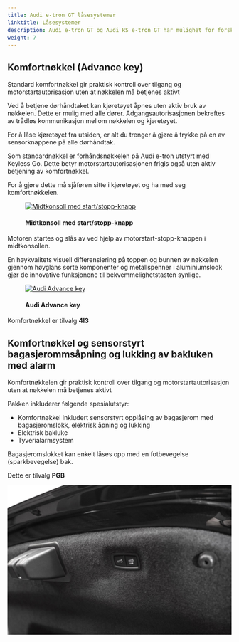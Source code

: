 ```yaml
---
title: Audi e-tron GT låsesystemer
linktitle: Låsesystemer
description: Audi e-tron GT og Audi RS e-tron GT har mulighet for forskjellige låsesystemer.
weight: 7
---
```

<!-- markdownlint-disable MD033 -->
## Komfortnøkkel (Advance key) 

Standard komfortnøkkel gir praktisk kontroll over tilgang og motorstartautorisasjon uten at nøkkelen må betjenes aktivt

Ved å betjene dørhåndtaket kan kjøretøyet åpnes uten aktiv bruk av nøkkelen. Dette er mulig med alle dører. Adgangsautorisasjonen bekreftes av trådløs kommunikasjon mellom nøkkelen og kjøretøyet.

For å låse kjøretøyet fra utsiden, er alt du trenger å gjøre å trykke på en av sensorknappene på alle dørhåndtak.

Som standardnøkkel er forhåndsnøkkelen på Audi e-tron utstyrt med Keyless Go. Dette betyr
motorstartautorisasjonen frigis også uten aktiv betjening av komfortnøkkel.

For å gjøre dette må sjåføren sitte i kjøretøyet og ha med seg komfortnøkkelen.

<figure>
    <a href="https://media.electrichasgoneaudi.net/multimedia/models/e-tron/technology/lockingsystems/startbutton.jpg">
        <img src="https://media.electrichasgoneaudi.net/multimedia/models/e-tron/technology/lockingsystems/startbutton.jpg"
        alt="Midtkonsoll med start/stopp-knapp" title="Midtkonsoll med start/stopp-knapp">
    </a>
    <figcaption><h4>Midtkonsoll med start/stopp-knapp</h4></figcaption>
</figure>

Motoren startes og slås av ved hjelp av motorstart-stopp-knappen i midtkonsollen.

En høykvalitets visuell differensiering på toppen og bunnen av nøkkelen gjennom høyglans sorte komponenter og metallspenner i aluminiumslook gjør de innovative funksjonene til bekvemmelighetstasten synlige.

<figure>
    <a href="https://media.electrichasgoneaudi.net/multimedia/models/e-tron/technology/lockingsystems/advancekey.jpg">
        <img src="https://media.electrichasgoneaudi.net/multimedia/models/e-tron/technology/lockingsystems/advancekeys.jpg"
        alt="Audi Advance key" title="Audi Advance key">
    </a>
    <figcaption><h4>Audi Advance key</h4></figcaption>
</figure>

Komfortnøkkel er tilvalg **4I3**

## Komfortnøkkel og sensorstyrt bagasjerommsåpning og lukking av bakluken med alarm

Komfortnøkkelen gir praktisk kontroll over tilgang og motorstartautorisasjon uten at nøkkelen må betjenes aktivt

Pakken inkluderer følgende spesialutstyr:

- Komfortnøkkel inkludert sensorstyrt opplåsing av bagasjerom med bagasjeromslokk, elektrisk åpning og lukking
- Elektrisk bakluke
- Tyverialarmsystem

Bagasjeromslokket kan enkelt låses opp med en fotbevegelse (sparkbevegelse) bak.

Dette er tilvalg **PGB**

![Baklukelåsing](tailgate_buttons.jpg "Bakluken kan lukkes med knapper og låses")